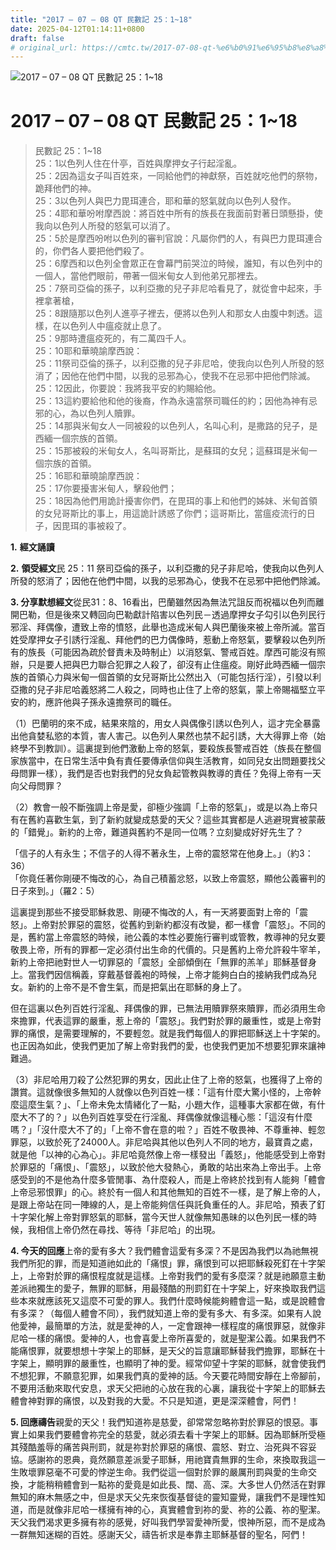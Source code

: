 ```yaml
---
title: "2017 – 07 – 08 QT 民數記 25：1~18"
date: 2025-04-12T01:14:11+0800
draft: false
# original_url: https://cmtc.tw/2017-07-08-qt-%e6%b0%91%e6%95%b8%e8%a8%98-25%ef%bc%9a118
---
```


![2017 – 07 – 08 QT 民數記 25：1\~18](/images/qt.jpg   "2017 – 07 – 08 QT 民數記 25：1\~18")

# 2017 – 07 – 08 QT 民數記 25：1\~18

> 民數記 25：1\~18  
> 25：1以色列人住在什亭，百姓與摩押女子行起淫亂。  
> 25：2因為這女子叫百姓來，一同給他們的神獻祭，百姓就吃他們的祭物，跪拜他們的神。  
> 25：3以色列人與巴力毘珥連合，耶和華的怒氣就向以色列人發作。  
> 25：4耶和華吩咐摩西說：將百姓中所有的族長在我面前對著日頭懸掛，使我向以色列人所發的怒氣可以消了。  
> 25：5於是摩西吩咐以色列的審判官說：凡屬你們的人，有與巴力毘珥連合的，你們各人要把他們殺了。  
> 25：6摩西和以色列全會眾正在會幕門前哭泣的時候，誰知，有以色列中的一個人，當他們眼前，帶著一個米甸女人到他弟兄那裡去。  
> 25：7祭司亞倫的孫子，以利亞撒的兒子非尼哈看見了，就從會中起來，手裡拿著槍，  
> 25：8跟隨那以色列人進亭子裡去，便將以色列人和那女人由腹中刺透。這樣，在以色列人中瘟疫就止息了。  
> 25：9那時遭瘟疫死的，有二萬四千人。  
> 25：10耶和華曉諭摩西說：  
> 25：11祭司亞倫的孫子，以利亞撒的兒子非尼哈，使我向以色列人所發的怒消了；因他在他們中間，以我的忌邪為心，使我不在忌邪中把他們除滅。  
> 25：12因此，你要說：我將我平安的約賜給他。  
> 25：13這約要給他和他的後裔，作為永遠當祭司職任的約；因他為神有忌邪的心，為以色列人贖罪。  
> 25：14那與米甸女人一同被殺的以色列人，名叫心利，是撒路的兒子，是西緬一個宗族的首領。  
> 25：15那被殺的米甸女人，名叫哥斯比，是蘇珥的女兒；這蘇珥是米甸一個宗族的首領。  
> 25：16耶和華曉諭摩西說：  
> 25：17你要擾害米甸人，擊殺他們；  
> 25：18因為他們用詭計擾害你們，在毘珥的事上和他們的姊妹、米甸首領的女兒哥斯比的事上，用這詭計誘惑了你們；這哥斯比，當瘟疫流行的日子，因毘珥的事被殺了。

**1.** **經文誦讀**

**2.** **領受經文**民 25：11 祭司亞倫的孫子，以利亞撒的兒子非尼哈，使我向以色列人所發的怒消了；因他在他們中間，以我的忌邪為心，使我不在忌邪中把他們除滅。

**3. 分享默想經文**從民31：8、16看出，巴蘭雖然因為無法咒詛反而祝福以色列而離開巴勒，但是後來又轉回向巴勒獻計陷害以色列民－透過摩押女子勾引以色列民行邪淫、拜偶像，遭致上帝的憤怒，此舉也造成米甸人與巴蘭後來被上帝所滅。當百姓受摩押女子引誘行淫亂、拜他們的巴力偶像時，惹動上帝怒氣，要擊殺以色列所有的族長（可能因為疏於督責未及時制止）以消怒氣、警戒百姓。摩西可能沒有照辦，只是要人把與巴力聯合犯罪之人殺了，卻沒有止住瘟疫。剛好此時西緬一個宗族的首領心力與米甸一個首領的女兒哥斯比公然出入（可能包括行淫），引發以利亞撒的兒子非尼哈義怒將二人殺之，同時也止住了上帝的怒氣，蒙上帝賜福堅立平安的約，應許他與子孫永遠擔祭司的職任。

（1）巴蘭明的來不成，結果來陰的，用女人與偶像引誘以色列人，這才完全暴露出他貪婪私慾的本質，害人害己。以色列人果然也禁不起引誘，大大得罪上帝（始終學不到教訓）。這裏提到他們激動上帝的怒氣，要殺族長警戒百姓（族長在整個家族當中，在日常生活中負有責任要傳承信仰與生活教育，如同兒女出問題要找父母問罪一樣），我們是否也對我們的兒女負起管教與教導的責任？免得上帝有一天向父母問罪？

（2）教會一般不斷強調上帝是愛，卻極少強調「上帝的怒氣」，或是以為上帝只有在舊約喜歡生氣，到了新約就變成慈愛的天父？這些其實都是人逃避現實被蒙蔽的「錯覺」。新約的上帝，難道與舊約不是同一位嗎？立刻變成好好先生了？

「信子的人有永生；不信子的人得不著永生，上帝的震怒常在他身上。」（約3：36）  
「你竟任著你剛硬不悔改的心，為自己積蓄忿怒，以致上帝震怒，顯他公義審判的日子來到。」（羅2：5）

這裏提到那些不接受耶穌救恩、剛硬不悔改的人，有一天將要面對上帝的「震怒」。上帝對於罪惡的震怒，從舊約到新約都沒有改變，都一樣會「震怒」。不同的是，舊約當上帝震怒的時候，祂公義的本性必要施行審判或管教，教導神的兒女要敬畏上帝，所有的罪都一定必須付出生命的代價的。只是舊約上帝允許殺牛宰羊，新約上帝把祂對世人一切罪惡的「震怒」全部傾倒在「無罪的羔羊」耶穌基督身上。當我們因信稱義，穿戴基督義袍的時候，上帝才能夠白白的接納我們成為兒女。新約的上帝不是不會生氣，而是把氣出在耶穌的身上了。

但在這裏以色列百姓行淫亂、拜偶像的罪，已無法用贖罪祭來贖罪，而必須用生命來擔罪，代表這罪的嚴重，惹上帝的「震怒」。我們對於罪的嚴重性，或是上帝對罪的痛恨，是需要理解的，不要輕忽。就是我們每個人的罪把耶穌送上十字架的。也正因為如此，使我們更加了解上帝對我們的愛，也使我們更加不想要犯罪來讓神難過。

（3）非尼哈用刀殺了公然犯罪的男女，因此止住了上帝的怒氣，也獲得了上帝的讚賞。這就像很多無知的人就像以色列百姓一樣：「這有什麼大驚小怪的，上帝幹麼這麼生氣？」、「上帝未免太情緒化了一點，小題大作，這種事大家都在做，有什麼大不了的？」以色列百姓享受在行淫亂、拜偶像就像這種心態：「這沒有什麼嗎？」「沒什麼大不了的」「上帝不會在意的啦？」百姓不敬畏神、不尊重神、輕忽罪惡，以致於死了24000人。非尼哈與其他以色列人不同的地方，最寶貴之處，就是他「以神的心為心」。非尼哈竟然像上帝一樣發出「義怒」，他能感受到上帝對於罪惡的「痛恨」、「震怒」，以致於他大發熱心，勇敢的站出來為上帝出手。上帝感受到的不是他為什麼多管閒事、為什麼殺人，而是上帝終於找到有人能夠「體會上帝忌邪恨罪」的心。終於有一個人和其他無知的百姓不一樣，是了解上帝的人，是跟上帝站在同一陣線的人，是上帝能夠信任與託負重任的人。非尼哈，預表了釘十字架化解上帝對罪怒氣的耶穌，當今天世人就像無知愚昧的以色列民一樣的時候，我相信上帝仍然在尋找、等待「非尼哈」的出現。

**4. 今天的回應**上帝的愛有多大？我們體會這愛有多深？不是因為我們以為祂無視我們所犯的罪，而是知道祂如此的「痛恨」罪，痛恨到可以把耶穌殺死釘在十字架上，上帝對於罪的痛恨程度就是這樣。上帝對我們的愛有多麼深？就是祂願意主動差派祂獨生的愛子，無罪的耶穌，用最殘酷的刑罰釘在十字架上，好來換取我們這些本來就應該死又這麼不可愛的罪人。我們什麼時候能夠體會這一點，或是說體會有多深？（每個人體會不同），我們就知道上帝的愛有多大、有多深。如果有人說他愛神，最簡單的方法，就是愛神的人，一定會跟神一樣程度的痛恨罪惡，就像非尼哈一樣的痛恨。愛神的人，也會喜愛上帝所喜愛的，就是聖潔公義。如果我們不能痛恨罪，就要想想十字架上的耶穌，是天父的旨意讓耶穌替我們擔罪，耶穌在十字架上，顯明罪的嚴重性，也顯明了神的愛。經常仰望十字架的耶穌，就會使我們不想犯罪，不願意犯罪，如果我們真的愛神的話。今天要花時間安靜在上帝腳前，不要用活動來取代安息，求天父把祂的心放在我的心裏，讓我從十字架上的耶穌去體會神對罪的痛恨，以及對我的大愛。不只是知道，更是深深體會，阿們！

**5. 回應禱告**親愛的天父！我們知道祢是慈愛，卻常常忽略祢對於罪惡的恨惡。事實上如果我們要體會祢完全的慈愛，就必須去看十字架上的耶穌。因為耶穌所受極其殘酷羞辱的痛苦與刑罰，就是祢對於罪惡的痛恨、震怒、對立、治死與不容妥協。感謝祢的恩典，竟然願意差派愛子耶穌，用祂寶貴無罪的生命，來換取我這一生敗壞罪惡毫不可愛的悖逆生命。我們從這一個對於罪的嚴厲刑罰與愛的生命交換，才能稍稍體會到一點祢的愛竟是如此長、闊、高、深。大多世人仍然活在對罪無知的麻木無感之中，但是求天父先來恢復基督徒的靈知靈覺，讓我們不是理性知道，而是就像非尼哈一樣擁有神的心，真實體會到祢的愛、祢的公義、祢的聖潔。天父我們渴求更多擁有祢的感覺，好叫我們學習愛神所愛，恨神所惡，而不是成為一群無知迷糊的百姓。感謝天父，禱告祈求是奉靠主耶穌基督的聖名，阿們！